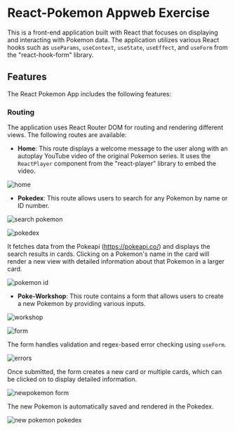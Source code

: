 # React-Pokemon Appweb Exercise

This is a front-end application built with React that focuses on displaying and interacting with Pokemon data. The application utilizes various React hooks such as `useParams`, `useContext`, `useState`, `useEffect`, and `useForm` from the "react-hook-form" library.

## Features

The React Pokemon App includes the following features:

### Routing

The application uses React Router DOM for routing and rendering different views. The following routes are available:

- **Home**: This route displays a welcome message to the user along with an autoplay YouTube video of the original Pokemon series. It uses the `ReactPlayer` component from the "react-player" library to embed the video.

![home](Pokedex/src/assets/Capturahome1.PNG)


- **Pokedex**: This route allows users to search for any Pokemon by name or ID number. 

![search pokemon](Pokedex/src/assets/pokedex2.PNG)

![pokedex](Pokedex/src/assets/pokedex3.PNG)

It fetches data from the Pokeapi (https://pokeapi.co/) and displays the search results in cards. Clicking on a Pokemon's name in the card will render a new view with detailed information about that Pokemon in a larger card.

![pokemon id](Pokedex/src/assets/id1.PNG)


- **Poke-Workshop**: This route contains a form that allows users to create a new Pokemon by providing various inputs.

![workshop](Pokedex/src/assets/workshop1.PNG)

![form](Pokedex/src/assets/workshop2.PNG)

The form handles validation and regex-based error checking using `useForm`.
 
 ![errors](Pokedex/src/assets/workshoperrors.PNG)

Once submitted, the form creates a new card or multiple cards, which can be clicked on to display detailed information. 
  
  ![newpokemon form](Pokedex/src/assets/workshop3.PNG)
  
The new Pokemon is automatically saved and rendered in the Pokedex.

![new pokemon pokedex](Pokedex/src/assets/workshop4.PNG)
